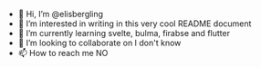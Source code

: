 - 👋 Hi, I’m @elisbergling
- 👀 I’m interested in writing in this very cool README document
- 🌱 I’m currently learning svelte, bulma, firabse and flutter
- 💞️ I’m looking to collaborate on I don't know
- 📫 How to reach me NO

<!---
elisbergling/elisbergling is a ✨ special ✨ repository because its `README.md` (this file) appears on your GitHub profile.
You can click the Preview link to take a look at your changes.
--->
